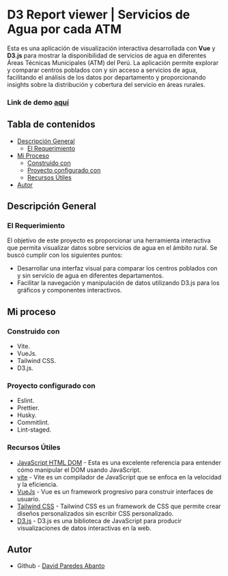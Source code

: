 # D3 Report viewer | Servicios de Agua por cada ATM

Esta es una aplicación de visualización interactiva desarrollada con **Vue** y **D3.js** para mostrar la disponibilidad de servicios de agua en diferentes Áreas Técnicas Municipales (ATM) del Perú. La aplicación permite explorar y comparar centros poblados con y sin acceso a servicios de agua, facilitando el análisis de los datos por departamento y proporcionando insights sobre la distribución y cobertura del servicio en áreas rurales.

### Link de demo [aquí](https://atm.dparedesa.com/)

## Tabla de contenidos

- [Descripción General](#descripción-general)
  - [El Requerimiento](#el-requerimiento)
- [Mi Proceso](#mi-proceso)
  - [Construido con](#construido-con)
  - [Proyecto configurado con](#proyecto-configurado-con)
  - [Recursos Útiles](#recursos-útiles)
- [Autor](#autor)

## Descripción General

### El Requerimiento

El objetivo de este proyecto es proporcionar una herramienta interactiva que permita visualizar datos sobre servicios de agua en el ámbito rural. Se buscó cumplir con los siguientes puntos:
- Desarrollar una interfaz visual para comparar los centros poblados con y sin servicio de agua en diferentes departamentos.
- Facilitar la navegación y manipulación de datos utilizando D3.js para los gráficos y componentes interactivos.

## Mi proceso

### Construido con

- Vite.
- VueJs.
- Tailwind CSS.
- D3.js.

### Proyecto configurado con
- Eslint.
- Prettier.
- Husky.
- Commitlint.
- Lint-staged.


### Recursos Útiles

- [JavaScript HTML DOM](https://www.w3schools.com/JS/js_htmldom.asp) - Esta es una excelente referencia para entender cómo manipular el DOM usando JavaScript.
- [vite](https://vitejs.dev/) - Vite es un compilador de JavaScript que se enfoca en la velocidad y la eficiencia.
- [VueJs](https://v3.vuejs.org/) - Vue es un framework progresivo para construir interfaces de usuario.
- [Tailwind CSS](https://tailwindcss.com/) - Tailwind CSS es un framework de CSS que permite crear diseños personalizados sin escribir CSS personalizado.
- [D3.js](https://d3js.org/) - D3.js es una biblioteca de JavaScript para producir visualizaciones de datos interactivas en la web.

## Autor

- Github - [David Paredes Abanto](https://github.com/davichano)
